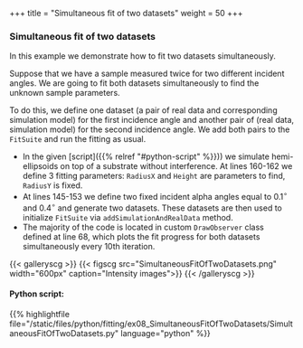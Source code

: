 +++
title = "Simultaneous fit of two datasets"
weight = 50
+++

### Simultaneous fit of two datasets

In this example we demonstrate how to fit two datasets simultaneously.

Suppose that we have a sample measured twice for two different incident angles. We are going to fit both datasets simultaneously to find the unknown sample parameters.

To do this, we define one dataset (a pair of real data and corresponding simulation model) for the first incidence angle and another pair of (real data, simulation model) for the second incidence angle. We add both pairs to the `FitSuite` and run the fitting as usual.

* In the given [script]({{% relref "#python-script" %}})) we simulate hemi-ellipsoids on top of a substrate without interference. At lines 160-162 we define 3 fitting parameters: `RadiusX` and `Height` are parameters to find, `RadiusY` is fixed.
* At lines 145-153 we define two fixed incident alpha angles equal to $0.1^{\circ}$ and $0.4^{\circ}$ and generate two datasets. These datasets are then used to initialize `FitSuite` via `addSimulationAndRealData` method.
* The majority of the code is located in custom `DrawObserver` class defined at line 68, which plots the fit progress for both datasets simultaneously every 10th iteration.

{{< galleryscg >}}
{{< figscg src="SimultaneousFitOfTwoDatasets.png" width="600px" caption="Intensity images">}}
{{< /galleryscg >}}

#### Python script:
{{% highlightfile file="/static/files/python/fitting/ex08_SimultaneousFitOfTwoDatasets/SimultaneousFitOfTwoDatasets.py" language="python" %}}